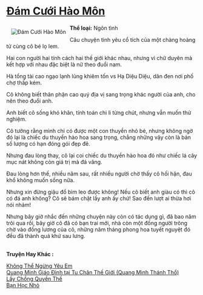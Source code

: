 <a href="https://utruyen.com/truyen/dam-cuoi-hao-mon/19129/" title="Đám Cưới Hào Môn"><h1>Đám Cưới Hào Môn</h1></a><div style="display:table"><img align="right" style="float: left; padding: 10px;" src="https://utruyen.com/images/story/200x260/dam-cuoi-hao-mon.jpg" alt="Đám Cưới Hào Môn"><b>Thể loại:</b> Ngôn tình<p></p>Câu chuyện tình yêu cổ tích của một chàng hoàng tử cùng cô bé lọ lem.<p></p>Hai con người hai tính cách hai thế giới khác nhau, nhưng vì chữ duyên mà kết hợp với nhau đặc biệt là nữ theo đuổi nam.<p></p>Hà tổng tài cao ngạo lạnh lùng khiêm tốn vs Hạ Diệu Diệu, dân đen nơi phố chợ thấp kém.<p></p>Cô không biết thân phận cao quý địa vị sang trọng khác người của anh, cho nên theo đuổi anh.<p></p>Anh biết cô sống khó khăn, tính toán chi li từng chút, nhưng vẫn muốn thử nghiệm.<p></p>Cô tưởng rằng mình chỉ có được một con thuyền nhỏ bé, nhưng không ngờ đó lại là chiếc du thuyền hào hoa sang trọng, chẳng những vậy còn là bản số lượng có hạn đóng gói đẹp đẽ.<p></p>Nhưng đau lòng thay, cô lại coi chiếc du thuyền hào hoa đó như chiếc lá cây mục nát không còn giá trị mà đá văng.<p></p>Đau lòng hơn thế, nhiều năm sau, rất nhiều người chờ thấy cô hối hận, đau khổ không muốn sống nữa.<p></p>Nhưng xin đừng giậu đổ bìm leo được không! Nếu cô biết anh giàu có thì cô có đá anh không? Cô sẽ bám chặt lấy anh ấy chứ! Sao đến lượt ai thừa hơi nói nhảm!<p></p>Nhưng bây giờ nhắc đến những chuyện này còn có tác dụng gì, đã bao năm trôi qua rồi, bây giờ cô đã có bạn trai mới, nhà còn một đống người trông chờ vào đồng lương của cô, những năm tháng phong hoa tuyết nguyệt đó đều đã thành quá khứ sau lưng.</div><p><br><b>Truyện Hay Khác :</b></p><a href="https://utruyen.com/truyen/khong-the-ngung-yeu-em/19218/" alt="Không Thể Ngừng Yêu Em">Không Thể Ngừng Yêu Em</a><br/><a href="https://github.com/quanluxury/ngontinhhot/tree/master/truyenhay/17516/" alt="Quang Minh Giáo Đình tại Tu Chân Thế Giới (Quang Minh Thánh Thổ)">Quang Minh Giáo Đình tại Tu Chân Thế Giới (Quang Minh Thánh Thổ)</a><br/><a href="https://github.com/quanluxury/ngontinhhot/tree/master/truyenhay/18993/" alt="Lấy Chồng Quyền Thế">Lấy Chồng Quyền Thế</a><br/><a href="https://github.com/quanluxury/ngontinhhot/tree/master/truyenhay/19301/" alt="Bạn Học Nhỏ">Bạn Học Nhỏ</a><br/>